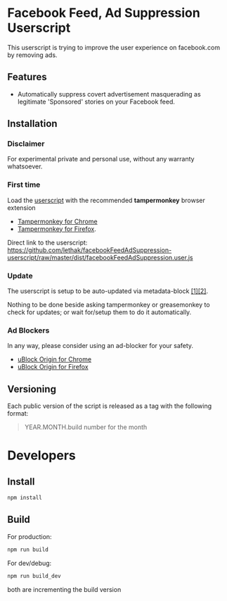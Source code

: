 
# Facebook Feed, Ad Suppression Userscript

This userscript is trying to improve the user experience on facebook.com by removing ads.

## Features

* Automatically suppress covert advertisement masquerading as legitimate 'Sponsored' stories on your Facebook feed.

## Installation

### Disclaimer

For experimental private and personal use, without any warranty whatsoever.


### First time
Load the [userscript](https://github.com/lethak/facebookFeedAdSuppression-userscript/raw/master/dist/facebookFeedAdSuppression.user.js) with the recommended __tampermonkey__ browser extension
* [Tampermonkey for Chrome](https://chrome.google.com/webstore/detail/tampermonkey/dhdgffkkebhmkfjojejmpbldmpobfkfo)
* [Tampermonkey for Firefox](https://addons.mozilla.org/fr/firefox/addon/tampermonkey/).


Direct link to the userscript: https://github.com/lethak/facebookFeedAdSuppression-userscript/raw/master/dist/facebookFeedAdSuppression.user.js


### Update

The userscript is setup to be auto-updated via metadata-block [[1]](https://wiki.greasespot.net/Metadata_Block)[[2]](https://tampermonkey.net/documentation.php#_updateURL).

Nothing to be done beside asking tampermonkey or greasemonkey to check for updates; or wait for/setup them to do it automatically.

### Ad Blockers

In any way, please consider using an ad-blocker for your safety.

* [uBlock Origin for Chrome](https://chrome.google.com/webstore/detail/ublock-origin/cjpalhdlnbpafiamejdnhcphjbkeiagm)
* [uBlock Origin for Firefox](https://addons.mozilla.org/en-US/firefox/addon/ublock-origin)

## Versioning

Each public version of the script is released as a tag with the following format:

> YEAR.MONTH.build number for the month



# Developers

## Install

```bash
npm install
```


## Build

For production:
```bash
npm run build
```


For dev/debug:
```bash
npm run build_dev
```

both are incrementing the build version
